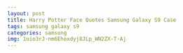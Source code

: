 ```yaml
---
layout: post
title: Harry Potter Face Quotes Samsung Galaxy S9 Case
tags: samsung galaxy s9
categories: samsung
img: 1uio3rJ-nm6Ehoxdyj8JLp_WN2ZX-T-Aj
---
```

